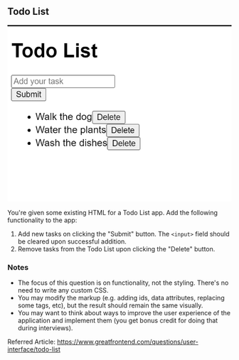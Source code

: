 ## Todo List
![img.png](img.png)


You're given some existing HTML for a Todo List app. Add the following functionality to the app:

1. Add new tasks on clicking the "Submit" button.
The `<input>` field should be cleared upon successful addition.
2. Remove tasks from the Todo List upon clicking the "Delete" button.

### Notes
- The focus of this question is on functionality, not the styling. There's no need to write any custom CSS.
- You may modify the markup (e.g. adding ids, data attributes, replacing some tags, etc), but the result should remain the same visually.
- You may want to think about ways to improve the user experience of the application and implement them (you get bonus credit for doing that during interviews).


Referred Article: https://www.greatfrontend.com/questions/user-interface/todo-list
